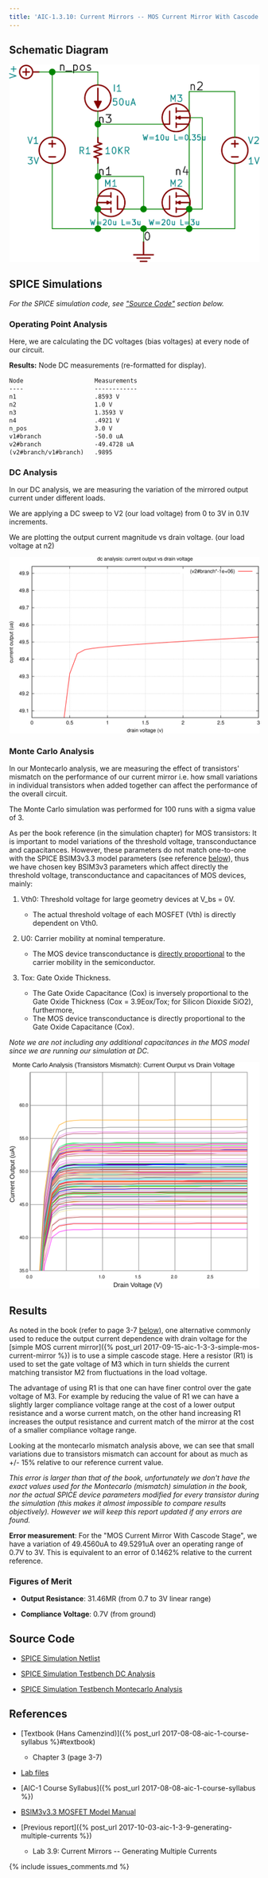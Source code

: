 ```yaml
---
title: 'AIC-1.3.10: Current Mirrors -- MOS Current Mirror With Cascode Stage'
---
```


## Schematic Diagram 

![MOS Current Mirror With Cascode Stage Schematic](/linked_files/2017-10-06-aic-1-3-10-mos-current-mirror-cascode-stage_1.svg)

## SPICE Simulations 

_For the SPICE simulation code, see ["Source Code"](#source-code) section below._

### Operating Point Analysis 

Here, we are calculating the DC voltages (bias voltages) at every node of our
circuit.

**Results:** Node DC measurements (re-formatted for display). 

~~~
Node                    Measurements
----                    ------------
n1                      .8593 V
n2                      1.0 V
n3                      1.3593 V
n4                      .4921 V
n_pos                   3.0 V
v1#branch               -50.0 uA
v2#branch               -49.4728 uA
(v2#branch/v1#branch)   .9895
~~~

### DC Analysis 

In our DC analysis, we are measuring the variation of the mirrored output current 
under different loads.

We are applying a DC sweep to V2 (our load voltage) from 0 to 3V in 0.1V 
increments. 

We are plotting the output current magnitude vs drain voltage. 
(our load voltage at n2)

![MOS Current Mirror With Cascode Stage Simulation DC](/linked_files/2017-10-06-aic-1-3-10-mos-current-mirror-cascode-stage_2.svg)

### Monte Carlo Analysis

In our Montecarlo analysis, we are measuring the effect of transistors' mismatch
on the performance of our current mirror i.e. how small variations in individual
transistors when added together can affect the performance of the overall
circuit.

The Monte Carlo simulation was performed for 100 runs with a sigma value of 3.

As per the book reference (in the simulation chapter) for MOS transistors:
It is important to model variations of the threshold voltage, transconductance
and capacitances. However, these parameters do not match one-to-one with the
SPICE BSIM3v3.3 model parameters (see reference [below](#references)), thus we
have chosen key BSIM3v3 parameters which affect directly the threshold voltage,
transconductance and capacitances of MOS devices, mainly:

1. Vth0: Threshold voltage for large geometry devices at V_bs = 0V. 
    + The actual threshold voltage of each MOSFET (Vth) is directly dependent on Vth0.

2. U0: Carrier mobility at nominal temperature. 
    + The MOS device transconductance is 
        [directly proportional](http://www-inst.eecs.berkeley.edu/~ee105/fa98/lectures_fall_98/091898_lecture11.pdf) 
        to the carrier mobility in the semiconductor.

3. Tox: Gate Oxide Thickness.
    + The Gate Oxide Capacitance (Cox) is inversely proportional to the Gate Oxide
        Thickness (Cox = 3.9Eox/Tox; for Silicon Dioxide SiO2), furthermore, 
    + The MOS device transconductance is directly proportional to the Gate Oxide
        Capacitance (Cox).

_Note we are not including any additional capacitances in the MOS model since we are
running our simulation at DC._

![MOS Current Mirror With Cascode Stage Simulation Montecarlo](/linked_files/2017-10-06-aic-1-3-10-mos-current-mirror-cascode-stage_3.svg)

## Results

As noted in the book (refer to page 3-7 [below](#references)), one alternative
commonly used to reduce the output current dependence with drain voltage for the
[simple MOS current mirror]({% post_url 2017-09-15-aic-1-3-3-simple-mos-current-mirror %}) 
is to use a simple cascode stage. Here a resistor (R1) is used to set the gate
voltage of M3 which in turn shields the current matching transistor M2 from
fluctuations in the load voltage.

The advantage of using R1 is that one can have finer control over the gate
voltage of M3. For example by reducing the value of R1 we can have a slightly
larger compliance voltage range at the cost of a lower output resistance and a
worse current match, on the other hand increasing R1 increases the output
resistance and current match of the mirror at the cost of a smaller compliance
voltage range. 

Looking at the montecarlo mismatch analysis above, we can see that small
variations due to transistors mismatch can account for about as much as +/- 15%
relative to our reference current value.  

_This error is larger than that of the book, unfortunately we don't have the
exact values used for the Montecarlo (mismatch) simulation in the book, nor the
actual SPICE device parameters modified for every transistor during the
simulation (this makes it almost impossible to compare results objectively).
However we will keep this report updated if any errors are found._

**Error measurement**: For the "MOS Current Mirror With Cascode Stage", we have a
variation of 49.4560uA to 49.5291uA over an operating range of 0.7V to 3V. This
is equivalent to an error of 0.1462% relative to the current reference.

### Figures of Merit

* **Output Resistance**: 31.46MR (from 0.7 to 3V linear range)

* **Compliance Voltage**: 0.7V (from ground)

## Source Code

* [SPICE Simulation Netlist](https://github.com/camilotejeiro/aic_1_lab/blob/master/lab_assignments/03_current_mirrors/10_mos_current_mirror_cascode_stage/mos_current_mirror_cascode_stage_simulation_netlist.spice)

* [SPICE Simulation Testbench DC Analysis](https://github.com/camilotejeiro/aic_1_lab/blob/master/lab_assignments/03_current_mirrors/10_mos_current_mirror_cascode_stage/mos_current_mirror_cascode_stage_simulation_testbench_dc.spice)

* [SPICE Simulation Testbench Montecarlo Analysis](https://github.com/camilotejeiro/aic_1_lab/blob/master/lab_assignments/03_current_mirrors/10_mos_current_mirror_cascode_stage/mos_current_mirror_cascode_stage_simulation_testbench_montecarlo.spice)

## References

* [Textbook (Hans Camenzind)]({% post_url 2017-08-08-aic-1-course-syllabus %}#textbook) 
    + Chapter 3 (page 3-7) 

* [Lab files](https://github.com/camilotejeiro/aic_1_lab/tree/master/lab_assignments/03_current_mirrors/10_mos_current_mirror_cascode_stage)

* [AIC-1 Course Syllabus]({% post_url 2017-08-08-aic-1-course-syllabus %})

* [BSIM3v3.3 MOSFET Model Manual](http://ngspice.sourceforge.net/external-documents/models/bsim330_manual.pdf)

* [Previous report]({% post_url 2017-10-03-aic-1-3-9-generating-multiple-currents %})
    + Lab 3.9: Current Mirrors -- Generating Multiple Currents

{% include issues_comments.md %}
